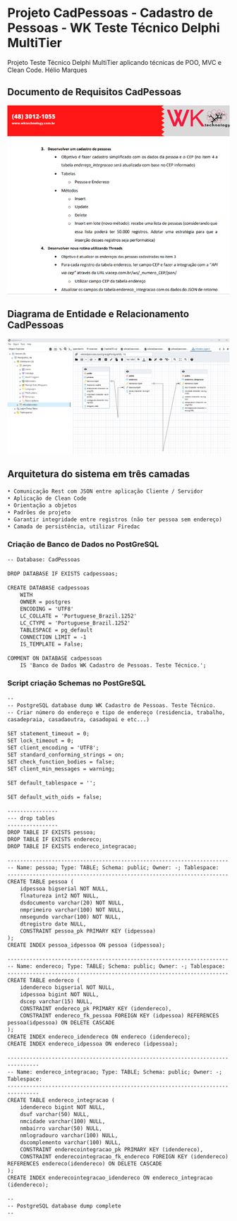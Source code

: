 # Projeto CadPessoas - Cadastro de Pessoas - WK Teste Técnico Delphi MultiTier

Projeto Teste Técnico Delphi MultiTier aplicando técnicas de POO, MVC e Clean Code.
Hélio Marques

## Documento de Requisitos CadPessoas

![## Documento de Requisitos CadPessoas](https://github.com/HelioHub/cadpessoas/blob/main/Requisitos/Requisitos.png)

## Diagrama de Entidade e Relacionamento CadPessoas

![## Diagrama de Entidade e Relacionamento CadPessoas](https://github.com/HelioHub/cadpessoas/blob/main/BD/Modelo.png)

## Arquitetura do sistema em três camadas

	• Comunicação Rest com JSON entre aplicação Cliente / Servidor
	• Aplicação de Clean Code
	• Orientação a objetos
	• Padrões de projeto
	• Garantir integridade entre registros (não ter pessoa sem endereço)
	• Camada de persistência, utilizar Firedac

### Criação de Banco de Dados no PostGreSQL

	-- Database: CadPessoas

	DROP DATABASE IF EXISTS cadpessoas;

	CREATE DATABASE cadpessoas
		WITH
		OWNER = postgres
		ENCODING = 'UTF8'
		LC_COLLATE = 'Portuguese_Brazil.1252'
		LC_CTYPE = 'Portuguese_Brazil.1252'
		TABLESPACE = pg_default
		CONNECTION LIMIT = -1
		IS_TEMPLATE = False;

	COMMENT ON DATABASE cadpessoas
		IS 'Banco de Dados WK Cadastro de Pessoas. Teste Técnico.';


### Script criação Schemas no PostGreSQL

	--
	-- PostgreSQL database dump WK Cadastro de Pessoas. Teste Técnico.
	-- Criar número do endereço e tipo de endereço (residencia, trabalho, casadepraia, casadaoutra, casadopai e etc...)

	SET statement_timeout = 0;
	SET lock_timeout = 0;
	SET client_encoding = 'UTF8';
	SET standard_conforming_strings = on;
	SET check_function_bodies = false;
	SET client_min_messages = warning;

	SET default_tablespace = '';

	SET default_with_oids = false;

	----------------
	--- drop tables
	----------------
	DROP TABLE IF EXISTS pessoa;
	DROP TABLE IF EXISTS endereco;
	DROP TABLE IF EXISTS endereco_integracao;

	----------------------------------------------------------------------
	-- Name: pessoa; Type: TABLE; Schema: public; Owner: -; Tablespace: 
	----------------------------------------------------------------------
	CREATE TABLE pessoa (
		idpessoa bigserial NOT NULL,
		flnatureza int2 NOT NULL,
		dsdocumento varchar(20) NOT NULL,
		nmprimeiro varchar(100) NOT NULL,
		nmsegundo varchar(100) NOT NULL,
		dtregistro date NULL,
		CONSTRAINT pessoa_pk PRIMARY KEY (idpessoa) 	
	);
	CREATE INDEX pessoa_idpessoa ON pessoa (idpessoa);

	----------------------------------------------------------------------
	-- Name: endereco; Type: TABLE; Schema: public; Owner: -; Tablespace: 
	----------------------------------------------------------------------
	CREATE TABLE endereco (
		idendereco bigserial NOT NULL,
		idpessoa bigint NOT NULL,
		dscep varchar(15) NULL,
		CONSTRAINT endereco_pk PRIMARY KEY (idendereco),
		CONSTRAINT endereco_fk_pessoa FOREIGN KEY (idpessoa) REFERENCES pessoa(idpessoa) ON DELETE CASCADE
	);
	CREATE INDEX endereco_idendereco ON endereco (idendereco);
	CREATE INDEX endereco_idpessoa ON endereco (idpessoa);

	--------------------------------------------------------------------------------
	-- Name: endereco_integracao; Type: TABLE; Schema: public; Owner: -; Tablespace: 
	--------------------------------------------------------------------------------
	CREATE TABLE endereco_integracao (
		idendereco bigint NOT NULL,
		dsuf varchar(50) NULL,
		nmcidade varchar(100) NULL,
		nmbairro varchar(50) NULL,
		nmlogradouro varchar(100) NULL,
		dscomplemento varchar(100) NULL,
		CONSTRAINT enderecointegracao_pk PRIMARY KEY (idendereco),
		CONSTRAINT enderecointegracao_fk_endereco FOREIGN KEY (idendereco) REFERENCES endereco(idendereco) ON DELETE CASCADE
	);
	CREATE INDEX enderecointegracao_idendereco ON endereco_integracao (idendereco);

	--
	-- PostgreSQL database dump complete
	--





